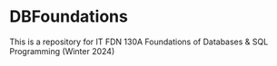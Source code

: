 # DBFoundations
This is a repository for IT FDN 130A Foundations of Databases &amp; SQL Programming (Winter 2024)
